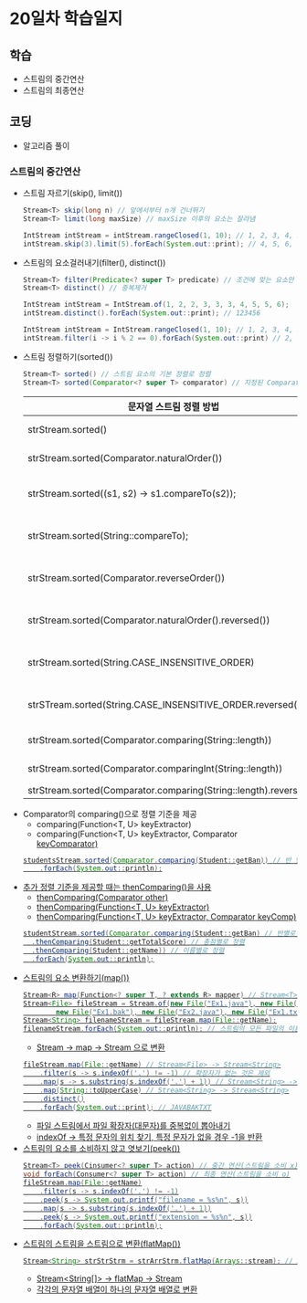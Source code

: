 # 20일차 학습일지
## 학습
- 스트림의 중간연산
- 스트림의 최종연산

## 코딩
- 알고리즘 풀이

### 스트림의 중간연산
- 스트림 자르기(skip(), limit())
    ```java
    Stream<T> skip(long n) // 앞에서부터 n개 건너뛰기
    Stream<T> limit(long maxSize) // maxSize 이후의 요소는 잘라냄
    
    IntStream intStream = intStream.rangeClosed(1, 10); // 1, 2, 3, 4, 5, 6, 7, 8, 9, 10
    intStream.skip(3).limit(5).forEach(System.out::print); // 4, 5, 6, 7, 8
    ```
- 스트림의 요소걸러내기(filter(), distinct())
    ```java
    Stream<T> filter(Predicate<? super T> predicate) // 조건에 맞는 요소만 남기고 나머지는 제거
    Stream<T> distinct() // 중복제거
    
    IntStream intStream = IntStream.of(1, 2, 2, 3, 3, 3, 4, 5, 5, 6);
    intStream.distinct().forEach(System.out::print); // 123456
    
    IntStream intStream = IntStream.rangeClosed(1, 10); // 1, 2, 3, 4, 5, 6, 7, 8, 9, 10
    intStream.filter(i -> i % 2 == 0).forEach(System.out::print) // 2, 4, 6, 8, 10
    ```
- 스트림 정렬하기(sorted())
    ```java
    Stream<T> sorted() // 스트림 요소의 기본 정렬로 정렬
    Stream<T> sorted(Comparator<? super T> comparator) // 지정된 Comparator로 정렬
    ```
    | 문자열 스트림 정렬 방법 | 출력결과 |
    | --- | --- |
    | strStream.sorted() | CCaaabccdd // 기본정렬 |
    | strStream.sorted(Comparator.naturalOrder()) | CCaaabccdd // 기본정렬 |
    | strStream.sorted((s1, s2) → s1.compareTo(s2)); | CCaaabccdd // 람다식도 가능 |
    | strStream.sorted(String::compareTo); | CCaaabccdd // 위의 코드와 동일 |
    | strStream.sorted(Comparator.reverseOrder()) | ddccbaaaCC // 기본 정렬의 역순 |
    | strStream.sorted(Comparator.<String>naturalOrder().reversed()) | ddccbaaaCC // 기본 정렬의 역순 |
    | strStream.sorted(String.CASE_INSENSITIVE_ORDER) | aaabCCccdd // 대소문자 구분안함 |
    | strSTream.sorted(String.CASE_INSENSITIVE_ORDER.reversed()) | ddCCccbaaa // 대소문자 구부없이 역순 |
    | strStream.sorted(Comparator.comparing(String::length)) | bddCCccaaa // 길이 순 정렬 |
    | strStream.sorted(Comparator.comparingInt(String::length)) | bddCCccaaa // no 오토박싱 |
    | strStream.sorted(Comparator.comparing(String::length).reversed()) | aaaddCCccb |
- Comparator의 comparing()으로 정렬 기준을 제공
    - comparing(Function<T, U> keyExtractor)
    - comparing(Function<T, U> keyExtractor, Comparator<U> keyComparator)
    ```java
    studentsStream.sorted(Comparator.comparing(Student::getBan)) // 반 별로 정렬
        .forEach(System.out::println);
    ```
- 추가 정렬 기준을 제공할 때는 thenComparing()을 사용
    - thenComparing(Comparator<T> other)
    - thenComparing(Function<T, U> keyExtractor)
    - thenComparing(Function<T, U> keyExtractor, Comparator<U> keyComp)
    ```java
    studentStream.sorted(Comparator.comparing(Student::getBan) // 반별로 정렬
      .thenComparing(Student::getTotalScore) // 총점별로 정렬
      .thenComparing(Student::getName)) // 이름별로 정렬
      .forEach(System.out::println);
    ```
- 스트림의 요소 변환하기(map())
    ```java
    Stream<R> map(Function<? super T, ? extends R> mapper) // Stream<T> -> Stream<R>
    Stream<File> fileStream = Stream.of(new File("Ex1.java"), new File("Ex1"),
    		new File("Ex1.bak"), new File("Ex2.java"), new File("Ex1.txt"));
    Stream<String> filenameStream = fileStream.map(File::getName);
    filenameStream.forEach(System.out::println); // 스트림의 모든 파일의 이름을 출력
    ```
    - Stream<File> → map → Stream<String> 으로 변환
    ```java
    fileStream.map(File::getName) // Stream<File> -> Stream<String>
        .filter(s -> s.indexOf('.') != -1) // 확장자가 없는 것은 제외
        .map(s -> s.substring(s.indexOf('.') + 1)) // Stream<String> -> Stream<String>
        .map(String::toUpperCase) // Stream<String> -> Stream<String>
        .distinct()
        .forEach(System.out::print); // JAVABAKTXT
    ```
    - 파일 스트림에서 파일 확장자(대문자)를 중복없이 뽑아내기
    - indexOf → 특정 문자의 위치 찾기, 특정 문자가 없을 경우 -1을 반환
- 스트림의 요소를 소비하지 않고 엿보기(peek())
    ```java
    Stream<T> peek(Cinsumer<? super T> action) // 중간 연산(스트림을 소비 x)
    void forEach(Consumer<? super T> action) // 최종 연산(스트림을 소비 o)
    fileStream.map(File::getName)
        .filter(s -> s.indexOf('.') != -1)
        .peek(s -> System.out.printf("filename = %s%n", s))
        .map(s -> s.substring(s.indexOf('.') + 1))
        .peek(s -> System.out.printf("extension = %s%n", s))
        .forEach(System.out::println);
    ```
- 스트림의 스트림을 스트림으로 변환(flatMap())
    ```java
    Stream<String> strStrStrm = strArrStrm.flatMap(Arrays::stream); // Arrays.stream(T[])
    ```
    - Stream<String[]> → flatMap → Stream<String>
    - 각각의 문자열 배열이 하나의 문자열 배열로 변환
